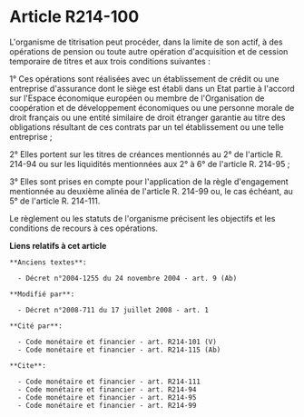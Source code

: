 # Article R214-100

L'organisme de titrisation peut procéder, dans la limite de son actif, à des opérations de pension ou toute autre opération
d'acquisition et de cession temporaire de titres et aux trois conditions suivantes : 

1° Ces opérations sont réalisées avec un établissement de crédit ou une entreprise d'assurance dont le siège est établi dans
un Etat partie à l'accord sur l'Espace économique européen ou membre de l'Organisation de coopération et de développement
économiques ou une personne morale de droit français ou une entité similaire de droit étranger garantie au titre des
obligations résultant de ces contrats par un tel établissement ou une telle entreprise ; 

2° Elles portent sur les titres de créances mentionnés au 2° de l'article R. 214-94 ou sur les liquidités mentionnées aux 2°
à 6° de l'article R. 214-95 ; 

3° Elles sont prises en compte pour l'application de la règle d'engagement mentionnée au deuxième alinéa de l'article R.
214-99 ou, le cas échéant, au 5° de l'article R. 214-111. 

Le règlement ou les statuts de l'organisme précisent les objectifs et les conditions de recours à ces opérations.

**Liens relatifs à cet article**

	**Anciens textes**:

	  - Décret n°2004-1255 du 24 novembre 2004 - art. 9 (Ab)

	**Modifié par**:

	  - Décret n°2008-711 du 17 juillet 2008 - art. 1

	**Cité par**:

	  - Code monétaire et financier - art. R214-101 (V)
	  - Code monétaire et financier - art. R214-115 (Ab)

	**Cite**:

	  - Code monétaire et financier - art. R214-111
	  - Code monétaire et financier - art. R214-94
	  - Code monétaire et financier - art. R214-95
	  - Code monétaire et financier - art. R214-99

